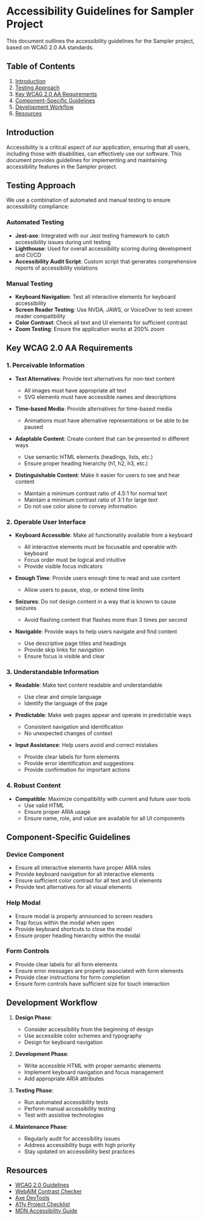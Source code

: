 # Accessibility Guidelines for Sampler Project

This document outlines the accessibility guidelines for the Sampler project, based on WCAG 2.0 AA standards.

## Table of Contents

1. [Introduction](#introduction)
2. [Testing Approach](#testing-approach)
3. [Key WCAG 2.0 AA Requirements](#key-wcag-20-aa-requirements)
4. [Component-Specific Guidelines](#component-specific-guidelines)
5. [Development Workflow](#development-workflow)
6. [Resources](#resources)

## Introduction

Accessibility is a critical aspect of our application, ensuring that all users, including those with disabilities, can effectively use our software. This document provides guidelines for implementing and maintaining accessibility features in the Sampler project.

## Testing Approach

We use a combination of automated and manual testing to ensure accessibility compliance:

### Automated Testing

- **Jest-axe**: Integrated with our Jest testing framework to catch accessibility issues during unit testing
- **Lighthouse**: Used for overall accessibility scoring during development and CI/CD
- **Accessibility Audit Script**: Custom script that generates comprehensive reports of accessibility violations

### Manual Testing

- **Keyboard Navigation**: Test all interactive elements for keyboard accessibility
- **Screen Reader Testing**: Use NVDA, JAWS, or VoiceOver to test screen reader compatibility
- **Color Contrast**: Check all text and UI elements for sufficient contrast
- **Zoom Testing**: Ensure the application works at 200% zoom

## Key WCAG 2.0 AA Requirements

### 1. Perceivable Information

- **Text Alternatives**: Provide text alternatives for non-text content
  - All images must have appropriate alt text
  - SVG elements must have accessible names and descriptions

- **Time-based Media**: Provide alternatives for time-based media
  - Animations must have alternative representations or be able to be paused

- **Adaptable Content**: Create content that can be presented in different ways
  - Use semantic HTML elements (headings, lists, etc.)
  - Ensure proper heading hierarchy (h1, h2, h3, etc.)

- **Distinguishable Content**: Make it easier for users to see and hear content
  - Maintain a minimum contrast ratio of 4.5:1 for normal text
  - Maintain a minimum contrast ratio of 3:1 for large text
  - Do not use color alone to convey information

### 2. Operable User Interface

- **Keyboard Accessible**: Make all functionality available from a keyboard
  - All interactive elements must be focusable and operable with keyboard
  - Focus order must be logical and intuitive
  - Provide visible focus indicators

- **Enough Time**: Provide users enough time to read and use content
  - Allow users to pause, stop, or extend time limits

- **Seizures**: Do not design content in a way that is known to cause seizures
  - Avoid flashing content that flashes more than 3 times per second

- **Navigable**: Provide ways to help users navigate and find content
  - Use descriptive page titles and headings
  - Provide skip links for navigation
  - Ensure focus is visible and clear

### 3. Understandable Information

- **Readable**: Make text content readable and understandable
  - Use clear and simple language
  - Identify the language of the page

- **Predictable**: Make web pages appear and operate in predictable ways
  - Consistent navigation and identification
  - No unexpected changes of context

- **Input Assistance**: Help users avoid and correct mistakes
  - Provide clear labels for form elements
  - Provide error identification and suggestions
  - Provide confirmation for important actions

### 4. Robust Content

- **Compatible**: Maximize compatibility with current and future user tools
  - Use valid HTML
  - Ensure proper ARIA usage
  - Ensure name, role, and value are available for all UI components

## Component-Specific Guidelines

### Device Component

- Ensure all interactive elements have proper ARIA roles
- Provide keyboard navigation for all interactive elements
- Ensure sufficient color contrast for all text and UI elements
- Provide text alternatives for all visual elements

### Help Modal

- Ensure modal is properly announced to screen readers
- Trap focus within the modal when open
- Provide keyboard shortcuts to close the modal
- Ensure proper heading hierarchy within the modal

### Form Controls

- Provide clear labels for all form elements
- Ensure error messages are properly associated with form elements
- Provide clear instructions for form completion
- Ensure form controls have sufficient size for touch interaction

## Development Workflow

1. **Design Phase**:
   - Consider accessibility from the beginning of design
   - Use accessible color schemes and typography
   - Design for keyboard navigation

2. **Development Phase**:
   - Write accessible HTML with proper semantic elements
   - Implement keyboard navigation and focus management
   - Add appropriate ARIA attributes

3. **Testing Phase**:
   - Run automated accessibility tests
   - Perform manual accessibility testing
   - Test with assistive technologies

4. **Maintenance Phase**:
   - Regularly audit for accessibility issues
   - Address accessibility bugs with high priority
   - Stay updated on accessibility best practices

## Resources

- [WCAG 2.0 Guidelines](https://www.w3.org/TR/WCAG20/)
- [WebAIM Contrast Checker](https://webaim.org/resources/contrastchecker/)
- [Axe DevTools](https://www.deque.com/axe/)
- [A11y Project Checklist](https://www.a11yproject.com/checklist/)
- [MDN Accessibility Guide](https://developer.mozilla.org/en-US/docs/Web/Accessibility) 